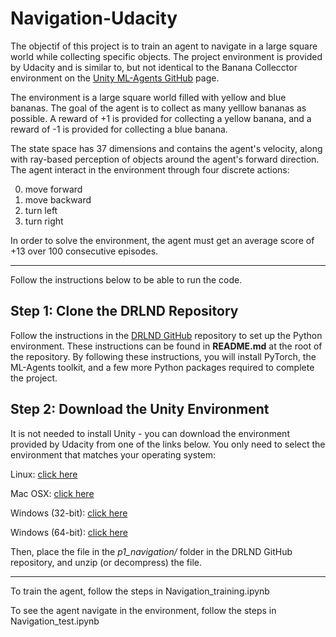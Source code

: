 # Navigation-Udacity
The objectif of this project is to train an agent to navigate in a large square world while collecting specific objects.
The project environment is provided by Udacity and is similar to, but not identical to the Banana Collecctor environment on the [Unity ML-Agents GitHub](https://github.com/Unity-Technologies/ml-agents) page.

The environment is a large square world filled with yellow and blue bananas.
The goal of the agent is to collect as many yelllow bananas as possible. A reward of +1 is provided for collecting a yellow banana, and a reward of -1 is provided for collecting a blue banana.

The state space has 37 dimensions and contains the agent's velocity, along with ray-based perception of objects around the agent's forward direction.
The agent interact in the environment through four discrete actions:

0. move forward
1. move backward
2. turn left
3. turn right

In order to solve the environment, the agent must get an average score of +13 over 100 consecutive episodes.

------

Follow the instructions below to be able to run the code.

## Step 1: Clone the DRLND Repository
Follow the instructions in the [DRLND GitHub](https://github.com/udacity/deep-reinforcement-learning#dependencies) repository to set up the Python environment. These instructions can be found in **README.md** at the root of the repository. By following these instructions, you will install PyTorch, the ML-Agents toolkit, and a few more Python packages required to complete the project.

## Step 2: Download the Unity Environment
It is not needed to install Unity - you can download the environment provided by Udacity from one of the links below. You only need to select the environment that matches your operating system:

Linux: [click here](https://s3-us-west-1.amazonaws.com/udacity-drlnd/P1/Banana/Banana_Linux.zip)

Mac OSX: [click here](https://s3-us-west-1.amazonaws.com/udacity-drlnd/P1/Banana/Banana.app.zip)

Windows (32-bit): [click here](https://s3-us-west-1.amazonaws.com/udacity-drlnd/P1/Banana/Banana_Windows_x86.zip)

Windows (64-bit): [click here](https://s3-us-west-1.amazonaws.com/udacity-drlnd/P1/Banana/Banana_Windows_x86_64.zip)

Then, place the file in the _p1_navigation/_ folder in the DRLND GitHub repository, and unzip (or decompress) the file.

------

To train the agent, follow the steps in Navigation_training.ipynb

To see the agent navigate in the environment, follow the steps in Navigation_test.ipynb

